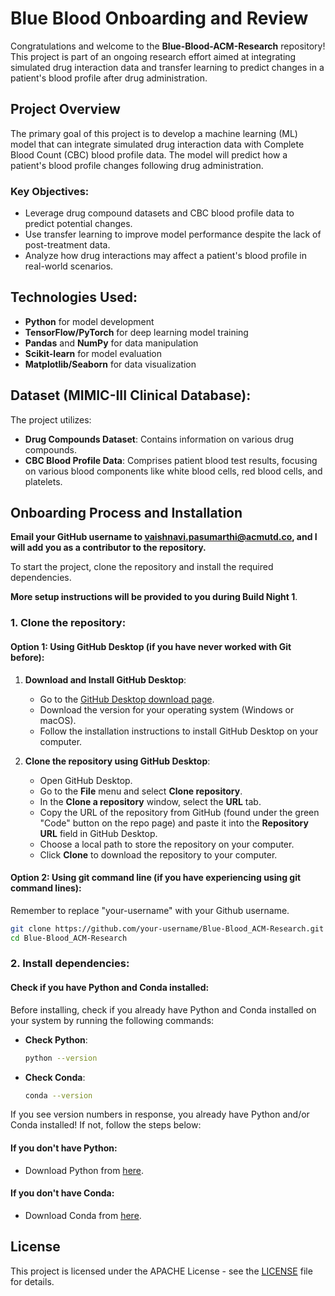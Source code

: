 # Blue Blood Onboarding and Review

Congratulations and welcome to the **Blue-Blood-ACM-Research** repository! This project is part of an ongoing research effort aimed at integrating simulated drug interaction data and transfer learning to predict changes in a patient's blood profile after drug administration.

## Project Overview

The primary goal of this project is to develop a machine learning (ML) model that can integrate simulated drug interaction data with Complete Blood Count (CBC) blood profile data. The model will predict how a patient's blood profile changes following drug administration.

### Key Objectives:
- Leverage drug compound datasets and CBC blood profile data to predict potential changes.
- Use transfer learning to improve model performance despite the lack of post-treatment data.
- Analyze how drug interactions may affect a patient's blood profile in real-world scenarios.

## Technologies Used:

- **Python** for model development
- **TensorFlow/PyTorch** for deep learning model training
- **Pandas** and **NumPy** for data manipulation
- **Scikit-learn** for model evaluation
- **Matplotlib/Seaborn** for data visualization

## Dataset (MIMIC-III Clinical Database):

The project utilizes:
- **Drug Compounds Dataset**: Contains information on various drug compounds.
- **CBC Blood Profile Data**: Comprises patient blood test results, focusing on various blood components like white blood cells, red blood cells, and platelets.

## Onboarding Process and Installation
**Email your GitHub username to vaishnavi.pasumarthi@acmutd.co, and I will add you as a contributor to the repository.**

To start the project, clone the repository and install the required dependencies.

**More setup instructions will be provided to you during Build Night 1**. 

### 1. Clone the repository:

#### Option 1: Using GitHub Desktop (if you have never worked with Git before):

1. **Download and Install GitHub Desktop**:
   - Go to the [GitHub Desktop download page](https://desktop.github.com/).
   - Download the version for your operating system (Windows or macOS).
   - Follow the installation instructions to install GitHub Desktop on your computer.

2. **Clone the repository using GitHub Desktop**:
   - Open GitHub Desktop.
   - Go to the **File** menu and select **Clone repository**.
   - In the **Clone a repository** window, select the **URL** tab.
   - Copy the URL of the repository from GitHub (found under the green "Code" button on the repo page) and paste it into the **Repository URL** field in GitHub Desktop.
   - Choose a local path to store the repository on your computer.
   - Click **Clone** to download the repository to your computer.

#### Option 2: Using git command line (if you have experiencing using git command lines):

Remember to replace "your-username" with your Github username.

```bash
git clone https://github.com/your-username/Blue-Blood_ACM-Research.git
cd Blue-Blood_ACM-Research
```

### 2. Install dependencies:

#### Check if you have Python and Conda installed:
Before installing, check if you already have Python and Conda installed on your system by running the following commands:

- **Check Python**:
  ```bash
  python --version
  ```

- **Check Conda**:
  ```bash
  conda --version
  ```

If you see version numbers in response, you already have Python and/or Conda installed! If not, follow the steps below:

#### If you don't have Python:
- Download Python from [here](https://www.python.org/downloads/).

#### If you don't have Conda:
- Download Conda from [here](https://www.anaconda.com/download/success).


## License

This project is licensed under the APACHE License - see the [LICENSE](LICENSE) file for details.








